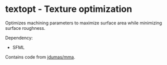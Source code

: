 # textopt - Texture optimization

Optimizes machining parameters to maximize surface area while minimizing surface roughness.

Dependency:
- SFML

Contains code from [jdumas/mma](https://github.com/jdumas/mma).

